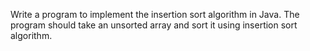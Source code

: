 Write a program to implement the insertion sort algorithm in Java. 
The program should take an unsorted array and sort it using insertion sort algorithm.